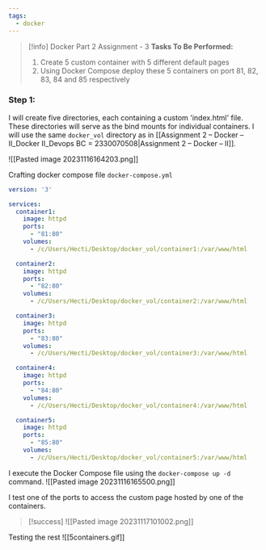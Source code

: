 ```yaml
---
tags:
  - docker
---
```

> [!info] Docker Part 2 Assignment - 3
> **Tasks To Be Performed:**
> 1. Create 5 custom container with 5 different default pages 
> 2. Using Docker Compose deploy these 5 containers on port 81, 82, 83, 84 and 85 respectively

### Step 1: 

I will create five directories, each containing a custom 'index.html' file. These directories will serve as the bind mounts for individual containers. I will use the same `docker_vol` directory as in [[Assignment 2 – Docker – II_Docker II_Devops BC = 2330070508|Assignment 2 – Docker – II]].

![[Pasted image 20231116164203.png]]

Crafting docker compose file `docker-compose.yml`
```yaml
version: '3'

services:
  container1:
    image: httpd
    ports:
      - "81:80"
    volumes:
      - /c/Users/Hecti/Desktop/docker_vol/container1:/var/www/html

  container2:
    image: httpd
    ports:
      - "82:80"
    volumes:
      - /c/Users/Hecti/Desktop/docker_vol/container2:/var/www/html

  container3:
    image: httpd
    ports:
      - "83:80"
    volumes:
      - /c/Users/Hecti/Desktop/docker_vol/container3:/var/www/html

  container4:
    image: httpd
    ports:
      - "84:80"
    volumes:
      - /c/Users/Hecti/Desktop/docker_vol/container4:/var/www/html

  container5:
    image: httpd
    ports:
      - "85:80"
    volumes:
      - /c/Users/Hecti/Desktop/docker_vol/container5:/var/www/html
```



I execute the Docker Compose file using the `docker-compose up -d` command.
![[Pasted image 20231116165500.png]]

I test one of the ports to access the custom page hosted by one of the containers.

> [!success]
> ![[Pasted image 20231117101002.png]]

Testing the rest
![[5containers.gif]]